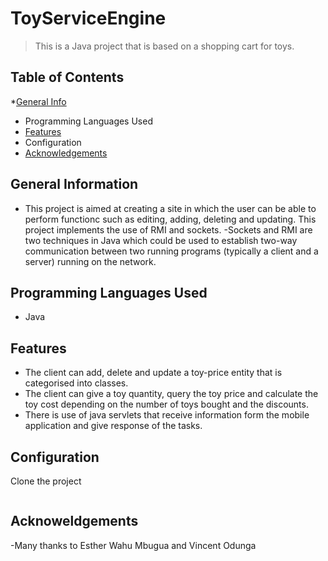 # ToyServiceEngine
> This is a Java project that is based on a shopping cart for toys.

## Table of Contents
*[General Info](#general-information)
* Programming Languages Used
* [Features](#features)
* Configuration
* [Acknowledgements](#acknowledgements)

## General Information
- This project is aimed at creating a site in which the user can be able to perform functionc such as editing, adding, deleting and updating. This project implements the use of RMI and sockets.
-Sockets and RMI are two techniques in Java which could be used to establish two-way communication between two running programs (typically a client and a server) running on the network.

## Programming Languages Used
- Java

## Features
- The client can add, delete and update a toy-price entity that is categorised into classes.
- The client can give a toy quantity, query the toy price and calculate the toy cost depending on the number of toys bought and the discounts.
- There is use of java servlets that receive information form the mobile application and give response of the tasks.

## Configuration
Clone the project
```

```

## Acknoweldgements
-Many thanks to Esther Wahu Mbugua and Vincent Odunga



